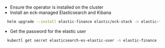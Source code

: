 - Ensure the operator is installed on the cluster
- Install an eck-managed Elasticsearch and Kibana

```bash
  helm upgrade --install elastic-finance elastic/eck-stack -n elastic-finance --create-namespace --values values.yml
```

- Get the password for the elastic user

```bash
  kubectl get secret elasticsearch-es-elastic-user -n elastic-finance -o=jsonpath='{.data.elastic}' | base64 --decode; echo
```